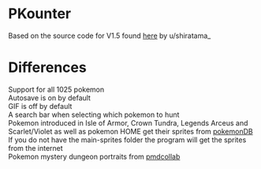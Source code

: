 # PKounter
Based on the source code for V1.5 found [here](https://www.reddit.com/r/ShinyPokemon/comments/e0qw3m/discuss_pkounter_your_counting_software_now_with/) by u/shiratama_

# Differences
Support for all 1025 pokemon  
Autosave is on by default  
GIF is off by default  
A search bar when selecting which pokemon to hunt  
Pokemon introduced in Isle of Armor, Crown Tundra, Legends Arceus and Scarlet/Violet as well as pokemon HOME get their sprites from [pokemonDB](https://pokemondb.net/sprites])  
If you do not have the main-sprites folder the program will get the sprites from the internet  
Pokemon mystery dungeon portraits from [pmdcollab](https://sprites.pmdcollab.org/)
